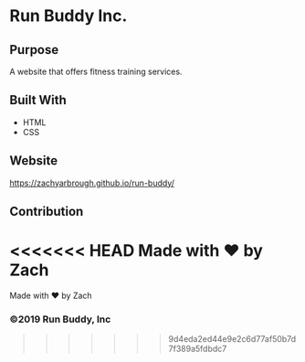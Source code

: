 # Run Buddy Inc.

## Purpose
A website that offers fitness training services.

## Built With
* HTML
* CSS

## Website
https://zachyarbrough.github.io/run-buddy/

## Contribution
<<<<<<< HEAD
Made with ❤️ by Zach
=======
Made with ❤️ by Zach

### ©️2019 Run Buddy, Inc 
>>>>>>> 9d4eda2ed44e9e2c6d77af50b7d7f389a5fdbdc7
